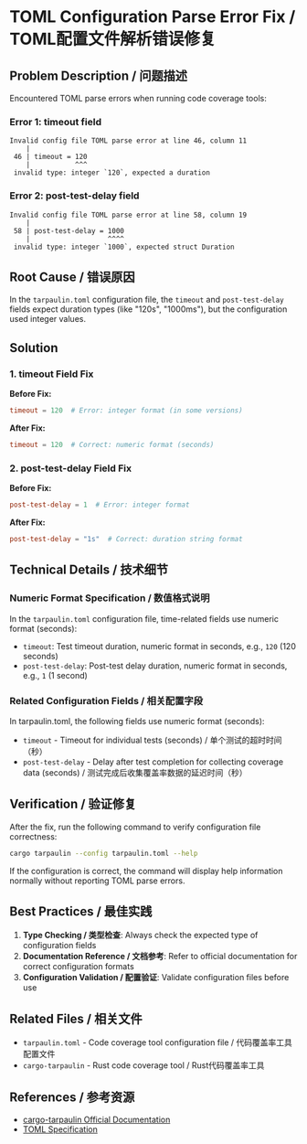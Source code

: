 # TOML Configuration Parse Error Fix / TOML配置文件解析错误修复

## Problem Description / 问题描述

Encountered TOML parse errors when running code coverage tools:

### Error 1: timeout field
```
Invalid config file TOML parse error at line 46, column 11 
    | 
 46 | timeout = 120 
    |           ^^^ 
 invalid type: integer `120`, expected a duration
```

### Error 2: post-test-delay field
```
Invalid config file TOML parse error at line 58, column 19 
    | 
 58 | post-test-delay = 1000 
    |                   ^^^^ 
 invalid type: integer `1000`, expected struct Duration
```

## Root Cause / 错误原因

In the `tarpaulin.toml` configuration file, the `timeout` and `post-test-delay` fields expect duration types (like "120s", "1000ms"), but the configuration used integer values.

## Solution

### 1. timeout Field Fix
**Before Fix:**
```toml
timeout = 120  # Error: integer format (in some versions)
```

**After Fix:**
```toml
timeout = 120  # Correct: numeric format (seconds)
```

### 2. post-test-delay Field Fix

**Before Fix:**
```toml
post-test-delay = 1  # Error: integer format
```

**After Fix:**
```toml
post-test-delay = "1s"  # Correct: duration string format
```

## Technical Details / 技术细节

### Numeric Format Specification / 数值格式说明
In the `tarpaulin.toml` configuration file, time-related fields use numeric format (seconds):
- `timeout`: Test timeout duration, numeric format in seconds, e.g., `120` (120 seconds)
- `post-test-delay`: Post-test delay duration, numeric format in seconds, e.g., `1` (1 second)

### Related Configuration Fields / 相关配置字段
In tarpaulin.toml, the following fields use numeric format (seconds):
- `timeout` - Timeout for individual tests (seconds) / 单个测试的超时时间（秒）
- `post-test-delay` - Delay after test completion for collecting coverage data (seconds) / 测试完成后收集覆盖率数据的延迟时间（秒）

## Verification / 验证修复

After the fix, run the following command to verify configuration file correctness:
```bash
cargo tarpaulin --config tarpaulin.toml --help
```

If the configuration is correct, the command will display help information normally without reporting TOML parse errors.

## Best Practices / 最佳实践

1. **Type Checking / 类型检查**: Always check the expected type of configuration fields
2. **Documentation Reference / 文档参考**: Refer to official documentation for correct configuration formats
3. **Configuration Validation / 配置验证**: Validate configuration files before use

## Related Files / 相关文件

- `tarpaulin.toml` - Code coverage tool configuration file / 代码覆盖率工具配置文件
- `cargo-tarpaulin` - Rust code coverage tool / Rust代码覆盖率工具

## References / 参考资源

- [cargo-tarpaulin Official Documentation](https://github.com/xd009642/tarpaulin)
- [TOML Specification](https://toml.io/en/)